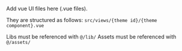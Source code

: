 Add vue UI files here (.vue files).  

They are structured as follows: `src/views/{theme id}/{theme component}.vue`

Libs must be referenced with `@/lib/`
Assets must be referenced with `@/assets/`
